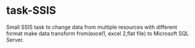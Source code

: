 # task-SSIS
Small SSIS task to change data from multiple resources with different format make data transform from(excel1, excel 2,flat file) to Microsoft SQL Server.
